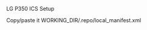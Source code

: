LG P350 ICS Setup

Copy/paste it WORKING_DIR/.repo/local_manifest.xml

<?xml version="1.0" encoding="UTF-8"?>
<manifest>
  <project path="device/lge/msm7x27-common" name="lgics/cm_device_lge_msm7x27-common" remote="github" revision="master" />
  <project path="device/lge/p350" name="lgics/cm_device_lge_p350" remote="github" revision="master" />
  <project path="kernel/lge/msm7x27" name="lgics/lge-kernel-msm7x27" remote="github" revision="ics" />
  <project path="vendor/lge" name="lgics/cm_vendor_lge" remote="github" revision="master" />
</manifest>
